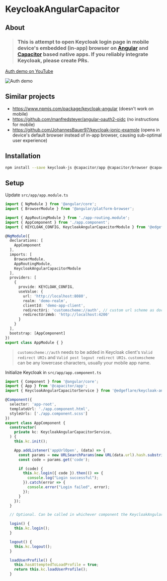 # KeycloakAngularCapacitor

## About
> ### This is attempt to open Keycloak login page in mobile device's embedded (in-app) browser on [Angular](https://angular.io/) and [Capacitor](https://capacitorjs.com/) based native apps. If you reliably integrate Keycloak, please create PRs.

[Auth demo on YouTube](https://youtu.be/YLQTsziDJug)

![Auth demo](./docs/demo.gif?raw=true)

## Similar projects
- https://www.npmjs.com/package/keycloak-angular (doesn't work on mobile)
- https://github.com/manfredsteyer/angular-oauth2-oidc (no instructions for mobile)
- https://github.com/JohannesBauer97/keycloak-ionic-example (opens in device's default browser instead of in-app browser, causing sub-optimal user experience)

## Installation

```sh
npm install --save keycloak-js @capacitor/app @capacitor/browser @capacitor/core @edgeflare/keycloak-angular-capacitor
```

## Setup

Update `src/app/app.module.ts`

```ts
import { NgModule } from '@angular/core';
import { BrowserModule } from '@angular/platform-browser';

import { AppRoutingModule } from './app-routing.module';
import { AppComponent } from './app.component';
import { KEYCLOAK_CONFIG, KeycloakAngularCapacitorModule } from '@edgeflare/keycloak-angular-capacitor';

@NgModule({
  declarations: [
    AppComponent
  ],
  imports: [
    BrowserModule,
    AppRoutingModule,
    KeycloakAngularCapacitorModule
  ],
  providers: [
    {
      provide: KEYCLOAK_CONFIG,
      useValue: {
        url: 'http://localhost:8080',
        realm: 'demo-realm',
        clientId: 'demo-app-client',
        redirectUri: 'customscheme://auth', // custom url scheme as documented in https://capacitorjs.com/docs/apis/app
        redirectUriWeb: 'http://localhost:4200'
      }
    }
  ],
  bootstrap: [AppComponent]
})
export class AppModule { }
```

> `customscheme://auth` needs to be added in Keycloak client's `Valid redirect URIs` and `Valid post logout redirect URIs`. `customscheme` can be any lowercase characters, usually your mobile app name.

Initialize Keycloak in `src/app/app.component.ts`

```ts
import { Component } from '@angular/core';
import { App } from '@capacitor/app';
import { KeycloakAngularCapacitorService } from '@edgeflare/keycloak-angular-capacitor';

@Component({
  selector: 'app-root',
  templateUrl: './app.component.html',
  styleUrls: ['./app.component.scss']
})
export class AppComponent {
  constructor(
    private kc: KeycloakAngularCapacitorService,
  ) {
    this.kc.init();

    App.addListener('appUrlOpen', (data) => {
      const params = new URLSearchParams(new URL(data.url).hash.substring(1));
      const code = params.get('code');

      if (code) {
        this.kc.login({ code }).then(() => {
          console.log("Login successful");
        }).catch(error => {
          console.error("Login failed", error);
        });
      }
    });
  }

  // Optional. Can be called in whichever component the KeycloakAngularCapacitorService is injected

  login() {
    this.kc.login();
  }

  logout() {
    this.kc.logout();
  }

  loadUserProfile() {
    this.hasAttemptedToLoadProfile = true;
    return this.kc.loadUserProfile();
  }

```
